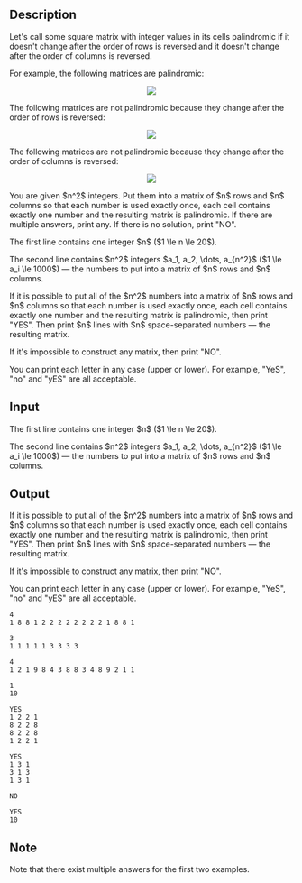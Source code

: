 ## Description

<div><p>Let's call some square matrix with integer values in its cells <span class="tex-font-style-it">palindromic</span> if it doesn't change after the order of rows is reversed and it doesn't change after the order of columns is reversed.</p><p>For example, the following matrices are <span class="tex-font-style-bf"><span class="tex-font-style-it">palindromic</span></span>:</p><center> <img class="tex-graphics" src="file://Y7v6SFfP.png" style="max-width: 100.0%;max-height: 100.0%;"> </center><p>The following matrices are <span class="tex-font-style-bf">not <span class="tex-font-style-it">palindromic</span></span> because they change after the order of rows is reversed:</p><center> <img class="tex-graphics" src="file://yq7alpS2.png" style="max-width: 100.0%;max-height: 100.0%;"> </center><p>The following matrices are <span class="tex-font-style-bf">not <span class="tex-font-style-it">palindromic</span></span> because they change after the order of columns is reversed:</p><center> <img class="tex-graphics" src="file://TIdUEDjv.png" style="max-width: 100.0%;max-height: 100.0%;"> </center><p>You are given $n^2$ integers. Put them into a matrix of $n$ rows and $n$ columns so that each number is used exactly once, each cell contains exactly one number and the resulting matrix is <span class="tex-font-style-it">palindromic</span>. If there are multiple answers, print any. If there is no solution, print "<span class="tex-font-style-tt">NO</span>".</p></div><div class="input-specification"><p>The first line contains one integer $n$ ($1 \le n \le 20$).</p><p>The second line contains $n^2$ integers $a_1, a_2, \dots, a_{n^2}$ ($1 \le a_i \le 1000$) — the numbers to put into a matrix of $n$ rows and $n$ columns.</p></div><div class="output-specification"><p>If it is possible to put all of the $n^2$ numbers into a matrix of $n$ rows and $n$ columns so that each number is used exactly once, each cell contains exactly one number and the resulting matrix is <span class="tex-font-style-it">palindromic</span>, then print "<span class="tex-font-style-tt">YES</span>". Then print $n$ lines with $n$ space-separated numbers — the resulting matrix.</p><p>If it's impossible to construct any matrix, then print "<span class="tex-font-style-tt">NO</span>".</p><p>You can print each letter in any case (upper or lower). For example, "<span class="tex-font-style-tt">YeS</span>", "<span class="tex-font-style-tt">no</span>" and "<span class="tex-font-style-tt">yES</span>" are all acceptable.</p></div>

## Input

<p>The first line contains one integer $n$ ($1 \le n \le 20$).</p><p>The second line contains $n^2$ integers $a_1, a_2, \dots, a_{n^2}$ ($1 \le a_i \le 1000$) — the numbers to put into a matrix of $n$ rows and $n$ columns.</p>

## Output

<p>If it is possible to put all of the $n^2$ numbers into a matrix of $n$ rows and $n$ columns so that each number is used exactly once, each cell contains exactly one number and the resulting matrix is <span class="tex-font-style-it">palindromic</span>, then print "<span class="tex-font-style-tt">YES</span>". Then print $n$ lines with $n$ space-separated numbers — the resulting matrix.</p><p>If it's impossible to construct any matrix, then print "<span class="tex-font-style-tt">NO</span>".</p><p>You can print each letter in any case (upper or lower). For example, "<span class="tex-font-style-tt">YeS</span>", "<span class="tex-font-style-tt">no</span>" and "<span class="tex-font-style-tt">yES</span>" are all acceptable.</p>





```input1
4
1 8 8 1 2 2 2 2 2 2 2 2 1 8 8 1
```




```input2
3
1 1 1 1 1 3 3 3 3
```




```input3
4
1 2 1 9 8 4 3 8 8 3 4 8 9 2 1 1
```




```input4
1
10
```




```output1
YES
1 2 2 1
8 2 2 8
8 2 2 8
1 2 2 1
```




```output2
YES
1 3 1
3 1 3
1 3 1
```




```output3
NO
```




```output4
YES
10
```



## Note

<p>Note that there exist multiple answers for the first two examples.</p>
